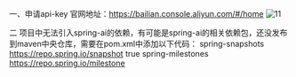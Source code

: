 一、申请api-key
官网地址：https://bailian.console.aliyun.com/#/home
![11](https://github.com/user-attachments/assets/6ed9c072-ad6a-47cf-a367-f59c8841509b)


二 项目中无法引入spring-ai的依赖，有可能是spring-ai的相关依赖包，还没发布到maven中央仓库，需要在pom.xml中添加以下代码：
    <repositories>
        <repository>
            <id>spring-snapshots</id>
            <url>https://repo.spring.io/snapshot</url>
            <snapshots>
                <enabled>true</enabled>
            </snapshots>
        </repository>
        <repository>
            <id>spring-milestones</id>
            <url>https://repo.spring.io/milestone</url>
        </repository>
    </repositories>
